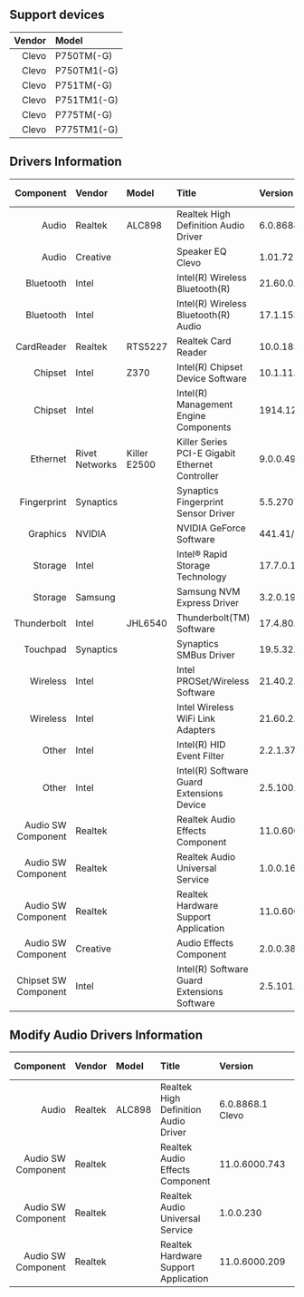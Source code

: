 ## Support devices

| Vendor | Model       |
| -----: | :---------- |
| Clevo  | P750TM(-G)  |
| Clevo  | P750TM1(-G) |
| Clevo  | P751TM(-G)  |
| Clevo  | P751TM1(-G) |
| Clevo  | P775TM(-G)  |
| Clevo  | P775TM1(-G) |

## Drivers Information

| Component               | Vendor         | Model        | Title                                           | Version                       | Driver Type |
| ----------------------: | :------------- | :----------- | :---------------------------------------------- | :---------------------------- | :---------- |
| Audio                   | Realtek        | ALC898       | Realtek High Definition Audio Driver            | 6.0.8688.1 Clevo              | DCH/UAD     |
| Audio                   | Creative       |              | Speaker EQ Clevo                                | 1.01.72                       |             |
| Bluetooth               | Intel          |              | Intel(R) Wireless Bluetooth(R)                  | 21.60.0.4                     |             |
| Bluetooth               | Intel          |              | Intel(R) Wireless Bluetooth(R) Audio            | 17.1.1530.0031                |             |
| CardReader              | Realtek        | RTS5227      | Realtek Card Reader                             | 10.0.18363.21327              |             |
| Chipset                 | Intel          | Z370         | Intel(R) Chipset Device Software                | 10.1.11.4/10.1.18243.8188     |             |
| Chipset                 | Intel          |              | Intel(R) Management Engine Components           | 1914.12.0.1256/1923.12.0.1278 | Standard    |
| Ethernet                | Rivet Networks | Killer E2500 | Killer Series PCI-E Gigabit Ethernet Controller | 9.0.0.49                      |             |
| Fingerprint             | Synaptics      |              | Synaptics Fingerprint Sensor Driver             | 5.5.2707.1073 Clevo           | DCH/UAD     |
| Graphics                | NVIDIA         |              | NVIDIA GeForce Software                         | 441.41/26.21.14.4141          | Standard    |
| Storage                 | Intel          |              | Intel® Rapid Storage Technology                 | 17.7.0.1006                   |             |
| Storage                 | Samsung        |              | Samsung NVM Express Driver                      | 3.2.0.1910                    |             |
| Thunderbolt             | Intel          | JHL6540      | Thunderbolt(TM) Software                        | 17.4.80.94/17.4.80.550        | Standard    |
| Touchpad                | Synaptics      |              | Synaptics SMBus Driver                          | 19.5.32.67 Clevo              | DCH/UAD     |
| Wireless                | Intel          |              | Intel PROSet/Wireless Software                  | 21.40.2.0                     |             |
| Wireless                | Intel          |              | Intel Wireless WiFi Link Adapters               | 21.60.2.1                     |             |
| Other                   | Intel          |              | Intel(R) HID Event Filter                       | 2.2.1.377                     |             |
| Other                   | Intel          |              | Intel(R) Software Guard Extensions Device       | 2.5.100.2                     |             |
| Audio SW Component      | Realtek        |              | Realtek Audio Effects Component                 | 11.0.6000.680                 | DCH/UAD     |
| Audio SW Component      | Realtek        |              | Realtek Audio Universal Service                 | 1.0.0.164                     | DCH/UAD     |
| Audio SW Component      | Realtek        |              | Realtek Hardware Support Application            | 11.0.6000.177                 | DCH/UAD     |
| Audio SW Component      | Creative       |              | Audio Effects Component                         | 2.0.0.38 Clevo                | DCH/UAD     |
| Chipset SW Component    | Intel          |              | Intel(R) Software Guard Extensions Software     | 2.5.101.3                     | DCH/UAD     |

## Modify Audio Drivers Information

| Component               | Vendor         | Model        | Title                                         | Version                       | Driver Type |
| ----------------------: | :------------- | :----------- | :-------------------------------------------- | :---------------------------- | :---------- |
| Audio                   | Realtek        | ALC898       | Realtek High Definition Audio Driver          | 6.0.8868.1 Clevo              | DCH/UAD     |
| Audio SW Component      | Realtek        |              | Realtek Audio Effects Component               | 11.0.6000.743                 | DCH/UAD     |
| Audio SW Component      | Realtek        |              | Realtek Audio Universal Service               | 1.0.0.230                     | DCH/UAD     |
| Audio SW Component      | Realtek        |              | Realtek Hardware Support Application          | 11.0.6000.209                 | DCH/UAD     |
